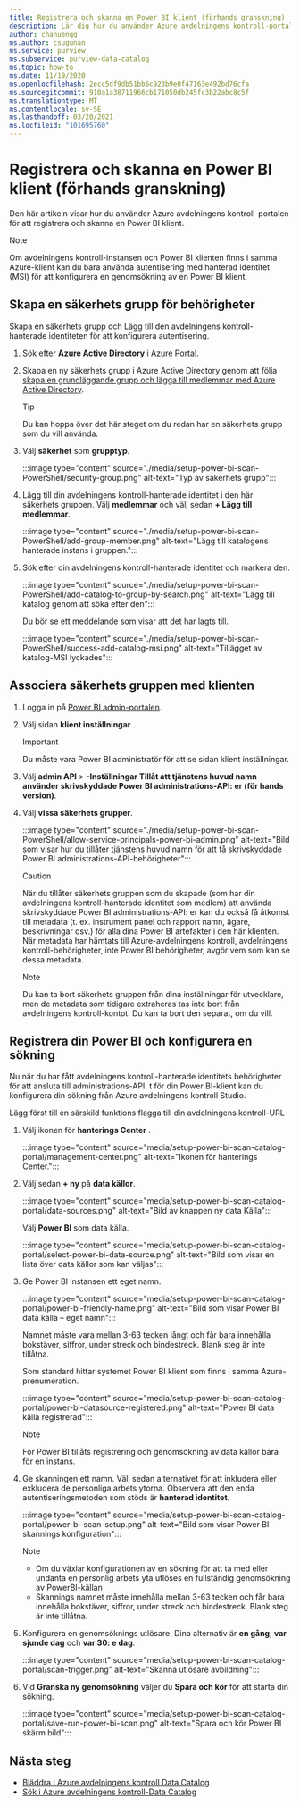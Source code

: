 ```yaml
---
title: Registrera och skanna en Power BI klient (förhands granskning)
description: Lär dig hur du använder Azure avdelningens kontroll-portalen för att registrera och skanna en Power BI klient.
author: chanuengg
ms.author: csugunan
ms.service: purview
ms.subservice: purview-data-catalog
ms.topic: how-to
ms.date: 11/19/2020
ms.openlocfilehash: 2ecc5df9db51bb6c923b9e0f47163e492bd76cfa
ms.sourcegitcommit: 910a1a38711966cb171050db245fc3b22abc8c5f
ms.translationtype: MT
ms.contentlocale: sv-SE
ms.lasthandoff: 03/20/2021
ms.locfileid: "101695760"
---
```

# <a name="register-and-scan-a-power-bi-tenant-preview"></a>Registrera och skanna en Power BI klient (förhands granskning)

Den här artikeln visar hur du använder Azure avdelningens kontroll-portalen för att registrera och skanna en Power BI klient.

> [!Note]
> Om avdelningens kontroll-instansen och Power BI klienten finns i samma Azure-klient kan du bara använda autentisering med hanterad identitet (MSI) för att konfigurera en genomsökning av en Power BI klient. 

## <a name="create-a-security-group-for-permissions"></a>Skapa en säkerhets grupp för behörigheter

Skapa en säkerhets grupp och Lägg till den avdelningens kontroll-hanterade identiteten för att konfigurera autentisering.

1. Sök efter **Azure Active Directory** i [Azure Portal](https://portal.azure.com).
1. Skapa en ny säkerhets grupp i Azure Active Directory genom att följa [skapa en grundläggande grupp och lägga till medlemmar med Azure Active Directory](../active-directory/fundamentals/active-directory-groups-create-azure-portal.md).

    > [!Tip]
    > Du kan hoppa över det här steget om du redan har en säkerhets grupp som du vill använda.

1. Välj **säkerhet** som **grupptyp**.

    :::image type="content" source="./media/setup-power-bi-scan-PowerShell/security-group.png" alt-text="Typ av säkerhets grupp":::

1. Lägg till din avdelningens kontroll-hanterade identitet i den här säkerhets gruppen. Välj **medlemmar** och välj sedan **+ Lägg till medlemmar**.

    :::image type="content" source="./media/setup-power-bi-scan-PowerShell/add-group-member.png" alt-text="Lägg till katalogens hanterade instans i gruppen.":::

1. Sök efter din avdelningens kontroll-hanterade identitet och markera den.

    :::image type="content" source="./media/setup-power-bi-scan-PowerShell/add-catalog-to-group-by-search.png" alt-text="Lägg till katalog genom att söka efter den":::

    Du bör se ett meddelande som visar att det har lagts till.

    :::image type="content" source="./media/setup-power-bi-scan-PowerShell/success-add-catalog-msi.png" alt-text="Tillägget av katalog-MSI lyckades":::

## <a name="associate-the-security-group-with-the-tenant"></a>Associera säkerhets gruppen med klienten

1. Logga in på [Power BI admin-portalen](https://app.powerbi.com/admin-portal/tenantSettings).
1. Välj sidan **klient inställningar** .

    > [!Important]
    > Du måste vara Power BI administratör för att se sidan klient inställningar.

1. Välj **admin API**  >  **-Inställningar Tillåt att tjänstens huvud namn använder skrivskyddade Power BI administrations-API: er (för hands version)**.
1. Välj **vissa säkerhets grupper**.

    :::image type="content" source="./media/setup-power-bi-scan-PowerShell/allow-service-principals-power-bi-admin.png" alt-text="Bild som visar hur du tillåter tjänstens huvud namn för att få skrivskyddade Power BI administrations-API-behörigheter":::

    > [!Caution]
    > När du tillåter säkerhets gruppen som du skapade (som har din avdelningens kontroll-hanterade identitet som medlem) att använda skrivskyddade Power BI administrations-API: er kan du också få åtkomst till metadata (t. ex. instrument panel och rapport namn, ägare, beskrivningar osv.) för alla dina Power BI artefakter i den här klienten. När metadata har hämtats till Azure-avdelningens kontroll, avdelningens kontroll-behörigheter, inte Power BI behörigheter, avgör vem som kan se dessa metadata.

    > [!Note]
    > Du kan ta bort säkerhets gruppen från dina inställningar för utvecklare, men de metadata som tidigare extraheras tas inte bort från avdelningens kontroll-kontot. Du kan ta bort den separat, om du vill.

## <a name="register-your-power-bi-and-set-up-a-scan"></a>Registrera din Power BI och konfigurera en sökning

Nu när du har fått avdelningens kontroll-hanterade identitets behörigheter för att ansluta till administrations-API: t för din Power BI-klient kan du konfigurera din sökning från Azure avdelningens kontroll Studio.

Lägg först till en särskild funktions flagga till din avdelningens kontroll-URL 

1. Välj ikonen för **hanterings Center** .

    :::image type="content" source="media/setup-power-bi-scan-catalog-portal/management-center.png" alt-text="Ikonen för hanterings Center.":::

1. Välj sedan **+ ny** på **data källor**.

    :::image type="content" source="media/setup-power-bi-scan-catalog-portal/data-sources.png" alt-text="Bild av knappen ny data Källa":::

    Välj **Power BI** som data källa.

    :::image type="content" source="media/setup-power-bi-scan-catalog-portal/select-power-bi-data-source.png" alt-text="Bild som visar en lista över data källor som kan väljas":::

3. Ge Power BI instansen ett eget namn.

    :::image type="content" source="media/setup-power-bi-scan-catalog-portal/power-bi-friendly-name.png" alt-text="Bild som visar Power BI data källa – eget namn":::

    Namnet måste vara mellan 3-63 tecken långt och får bara innehålla bokstäver, siffror, under streck och bindestreck.  Blank steg är inte tillåtna.

    Som standard hittar systemet Power BI klient som finns i samma Azure-prenumeration.

    :::image type="content" source="media/setup-power-bi-scan-catalog-portal/power-bi-datasource-registered.png" alt-text="Power BI data källa registrerad":::

    > [!Note]
    > För Power BI tillåts registrering och genomsökning av data källor bara för en instans.


4. Ge skanningen ett namn. Välj sedan alternativet för att inkludera eller exkludera de personliga arbets ytorna. Observera att den enda autentiseringsmetoden som stöds är **hanterad identitet**.

    :::image type="content" source="media/setup-power-bi-scan-catalog-portal/power-bi-scan-setup.png" alt-text="Bild som visar Power BI skannings konfiguration":::

    > [!Note]
    > * Om du växlar konfigurationen av en sökning för att ta med eller undanta en personlig arbets yta utlöses en fullständig genomsökning av PowerBI-källan
    > * Skannings namnet måste innehålla mellan 3-63 tecken och får bara innehålla bokstäver, siffror, under streck och bindestreck. Blank steg är inte tillåtna.

5. Konfigurera en genomsöknings utlösare. Dina alternativ är **en gång**, **var sjunde dag** och **var 30: e dag**.

    :::image type="content" source="media/setup-power-bi-scan-catalog-portal/scan-trigger.png" alt-text="Skanna utlösare avbildning":::

6. Vid **Granska ny genomsökning** väljer du **Spara och kör** för att starta din sökning.

    :::image type="content" source="media/setup-power-bi-scan-catalog-portal/save-run-power-bi-scan.png" alt-text="Spara och kör Power BI skärm bild":::

## <a name="next-steps"></a>Nästa steg

- [Bläddra i Azure avdelningens kontroll Data Catalog](how-to-browse-catalog.md)
- [Sök i Azure avdelningens kontroll-Data Catalog](how-to-search-catalog.md)
